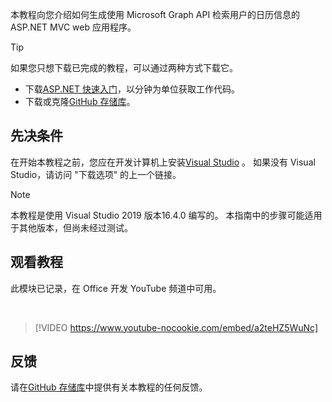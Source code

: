 <!-- markdownlint-disable MD002 MD041 -->

本教程向您介绍如何生成使用 Microsoft Graph API 检索用户的日历信息的 ASP.NET MVC web 应用程序。

> [!TIP]
> 如果您只想下载已完成的教程，可以通过两种方式下载它。
>
> - 下载[ASP.NET 快速入门](https://developer.microsoft.com/graph/quick-start?platform=option-dotnet)，以分钟为单位获取工作代码。
> - 下载或克隆[GitHub 存储库](https://github.com/microsoftgraph/msgraph-training-aspnetmvcapp)。

## <a name="prerequisites"></a>先决条件

在开始本教程之前，您应在开发计算机上安装[Visual Studio](https://visualstudio.microsoft.com/vs/) 。 如果没有 Visual Studio，请访问 "下载选项" 的上一个链接。

> [!NOTE]
> 本教程是使用 Visual Studio 2019 版本16.4.0 编写的。 本指南中的步骤可能适用于其他版本，但尚未经过测试。

## <a name="watch-the-tutorial"></a>观看教程

此模块已记录，在 Office 开发 YouTube 频道中可用。

<!-- markdownlint-disable MD033 MD034 -->
<br/>

> [!VIDEO https://www.youtube-nocookie.com/embed/a2teHZ5WuNc]
<!-- markdownlint-enable MD033 MD034 -->

## <a name="feedback"></a>反馈

请在[GitHub 存储库](https://github.com/microsoftgraph/msgraph-training-aspnetmvcapp)中提供有关本教程的任何反馈。

